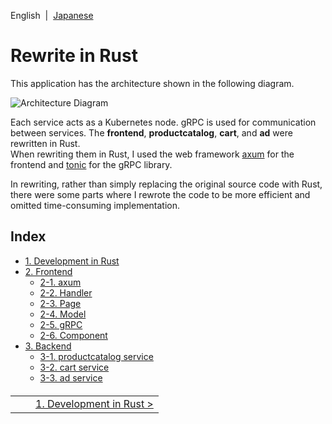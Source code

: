 English&nbsp;&nbsp;|&nbsp;&nbsp;[Japanese](../jp/index.md)

# Rewrite in Rust

This application has the architecture shown in the following diagram.

![Architecture Diagram](/docs/img/architecture-diagram.png)

Each service acts as a Kubernetes node. gRPC is used for communication between services.
The **frontend**, **productcatalog**, **cart**, and **ad** were rewritten in Rust.  
When rewriting them in Rust, I used the web framework [axum](https://github.com/tokio-rs/axum) for the frontend and [tonic](https://github.com/hyperium/tonic) for the gRPC library.

In rewriting, rather than simply replacing the original source code with Rust, there were some parts where I rewrote the code to be more efficient and omitted time-consuming implementation.

## Index

- [1. Development in Rust](./1.development/1-0.development.md)
- [2. Frontend](./2.frontend/2-0.frontend.md)
  - [2-1. axum](./2.frontend/2-1.axum.md)
  - [2-2. Handler](./2.frontend/2-2.handler.md)
  - [2-3. Page](./2.frontend/2-3.page.md)
  - [2-4. Model](./2.frontend/2-4.model.md)
  - [2-5. gRPC](./2.frontend/2-5.rpc.md)
  - [2-6. Component](./2.frontend/2-6.component.md)
- [3. Backend](./3.backend/3-0.backend.md)
  - [3-1. productcatalog service](./3.backend/3-1.productcatalog.md)
  - [3-2. cart service](./3.backend/3-2.cart.md)
  - [3-3. ad service](./3.backend/3-3.ad.md)

<table style="width: 90%; margin-top: 20px;">
<tr>
<td style="text-align: left"></td>
<td></td>
<td style="text-align: right"><a href="./1.development/1-0.development.md">1. Development in Rust&nbsp;&gt;</a></td>
</tr>
</table>
